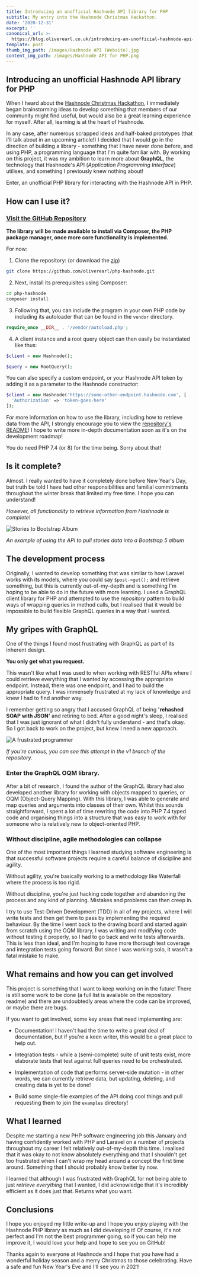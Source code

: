 ```yaml
---
title: Introducing an unofficial Hashnode API library for PHP
subtitle: My entry into the Hashnode Christmas Hackathon.
date: '2020-12-31'
excerpt: ''
canonical_url: >-
  https://blog.oliverearl.co.uk/introducing-an-unofficial-hashnode-api-library-for-php
template: post
thumb_img_path: /images/Hashnode API (Website).jpg
content_img_path: /images/Hashnode API for PHP.png
---
```

## Introducing an unofficial Hashnode API library for PHP

When I heard about the [Hashnode Christmas Hackathon](https://townhall.hashnode.com/hashnode-christmas-hackathon), I immediately began brainstorming ideas to develop something that members of our community might find useful, but would also be a great learning experience for myself. After all, learning is at the heart of Hashnode.

In any case, after numerous scrapped ideas and half-baked prototypes (that I'll talk about in an upcoming article!) I decided that I would go in the direction of building a library - something that I have never done before, and using PHP, a programming language that I'm quite familiar with. By working on this project, it was my ambition to learn more about **GraphQL**, the technology that Hashnode's API (*Application Programming Interface*) utilises, and something I previously knew nothing about!

Enter, an unofficial PHP library for interacting with the Hashnode API in PHP.

## How can I use it?

### [Visit the GitHub Repository](https://github.com/oliverearl/php-hashnode)

**The library will be made available to install via Composer, the PHP package manager, once more core functionality is implemented.**

For now:

1) Clone the repository: (or download the [zip](https://github.com/oliverearl/php-hashnode))

```sh
git clone https://github.com/oliverearl/php-hashnode.git
```

2) Next, install its prerequisites using Composer:

```sh
cd php-hashnode
composer install
```

3) Following that, you can include the program in your own PHP code by including its autoloader that can be found in the `vendor` directory.

```php
require_once __DIR__ . '/vendor/autoload.php';
```

4) A client instance and a root query object can then easily be instantiated like thus:

```php
$client = new Hashnode();

$query = new RootQuery();
```

You can also specify a custom endpoint, or your Hashnode API token by adding it as a parameter to the Hashnode constructor:

```php
$client = new Hashnode('https://some-other-endpoint.hashnode.com', [
  'Authorization' => 'token-goes-here'
]);
```

For more information on how to use the library, including how to retrieve data from the API, I strongly encourage you to view the [repository's README](https://github.com/oliverearl/php-hashnode)! I hope to write more in-depth documentation soon as it's on the development roadmap!

You do need PHP 7.4 (or 8) for the time being. Sorry about that!

## Is it complete?

Almost. I really wanted to have it completely done before New Year's Day, but truth be told I have had other responsibilities and familial commitments throughout the winter break that limited my free time. I hope you can understand!

_However, all functionality to retrieve information from Hashnode is complete!_

![Stories to Bootstrap Album](https://cdn.hashnode.com/res/hashnode/image/upload/v1609447055519/RkCmyaEzo.jpeg)

*An example of using the API to pull stories data into a Bootstrap 5 album*


## The development process

Originally, I wanted to develop something that was similar to how Laravel works with its models, where you could say `$post->get();` and retrieve something, but this is currently out-of-my-depth and is something I'm hoping to be able to do in the future with more learning. I used a GraphQL client library for PHP and attempted to use the *repository* pattern to build ways of wrapping queries in method calls, but I realised that it would be impossible to build flexible GraphQL queries in a way that I wanted.

## My gripes with GraphQL

One of the things I found most frustrating with GraphQL as part of its inherent design.

**You only get what you request.**

This wasn't like what I was used to when working with RESTful APIs where I could retrieve everything that I wanted by accessing the appropriate endpoint. Instead, there was one endpoint, and I had to build the appropriate query. I was immensely frustrated at my lack of knowledge and knew I had to find another way.

I remember getting so angry that I accused GraphQL of being **'rehashed SOAP with JSON'** and retiring to bed. After a good night's sleep, I realised that I was just ignorant of what I didn't fully understand - and that's okay. So I got back to work on the project, but knew I need a new approach.

![A frustrated programmer](https://cdn.hashnode.com/res/hashnode/image/upload/v1609447120597/l3j_xZ_LP.webp)


*If you're curious, you can see this attempt in the v1 branch of the repository.*

### Enter the GraphQL OQM library.

After a bit of research, I found the author of the GraphQL library had also developed another library for working with objects mapped to queries, or OQM (Object-Query Mapping). With this library, I was able to generate and map queries and arguments into classes of their own. Whilst this sounds straightforward, I spent a lot of time rewriting the code into PHP 7.4 typed code and organising things into a structure that was easy to work with for someone who is relatively new to object-oriented PHP.

### Without discipline, agile methodologies can collapse

One of the most important things I learned studying software engineering is that successful software projects require a careful balance of discipline and agility. 

Without agility, you're basically working to a methodology like Waterfall where the process is too rigid.

Without discipline, you're just hacking code together and abandoning the process and any kind of planning. Mistakes and problems can then creep in.

I try to use Test-Driven Development (TDD) in all of my projects, where I will write tests and then get them to pass by implementing the required behaviour. By the time I went back to the drawing board and started again from scratch using the OQM library, I was writing and modifying code without testing it properly, so I had to go back and write tests afterwards. This is less than ideal, and I'm hoping to have more thorough test coverage and integration tests going forward. But since I was working solo, it wasn't a fatal mistake to make.

## What remains and how you can get involved

This project is something that I want to keep working on in the future! There is still some work to be done (a full list is available on the repository readme) and there are undoubtedly areas where the code can be improved, or maybe there are bugs.

If you want to get involved, some key areas that need implementing are:

* Documentation! I haven't had the time to write a great deal of documentation, but if you're a keen writer, this would be a great place to help out.

* Integration tests - while a (semi-complete) suite of unit tests exist, more elaborate tests that test against full queries need to be orchestrated.

* Implementation of code that performs server-side mutation - in other words, we can currently retrieve data, but updating, deleting, and creating data is yet to be done! 

* Build some single-file examples of the API doing cool things and pull requesting them to join the `examples` directory!

## What I learned

Despite me starting a new PHP software engineering job this January and having confidently worked with PHP and Laravel on a number of projects throughout my career I felt relatively out-of-my-depth this time. I realised that it was okay to not know absolutely everything and that I shouldn't get too frustrated when I can't wrap my head around a concept the first time around. Something that I should probably know better by now.

I learned that although I was frustrated with GraphQL for not being able to just *retrieve everything* that I wanted, I did acknowledge that it's incredibly efficient as it does just that. Returns what you want. 

## Conclusions

I hope you enjoyed my little write-up and I hope you enjoy playing with the Hashnode PHP library as much as I did developing it! Of course, it's not perfect and I'm not the best programmer going, so if you can help me improve it, I would love your help and hope to see you on GitHub!

Thanks again to everyone at Hashnode and I hope that you have had a wonderful holiday season and a merry Christmas to those celebrating. Have a safe and fun New Year's Eve and I'll see you in 2021!